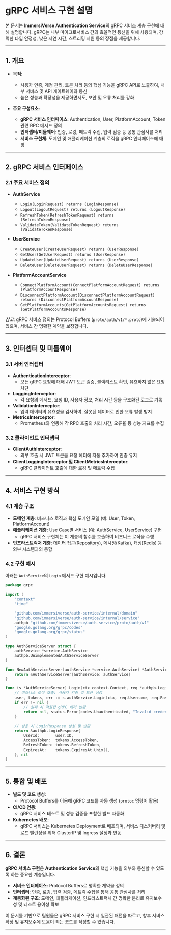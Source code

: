 # gRPC 서비스 구현 설명

본 문서는 **ImmersiVerse Authentication Service**의 gRPC 서비스 계층 구현에 대해 설명합니다. gRPC는 내부 마이크로서비스 간의 효율적인 통신을 위해 사용되며, 강력한 타입 안정성, 낮은 지연 시간, 스트리밍 지원 등의 장점을 제공합니다.

---

## 1. 개요

- **목적**:  
  - 사용자 인증, 계정 관리, 토큰 처리 등의 핵심 기능을 gRPC API로 노출하여, 내부 서비스 및 API 게이트웨이와 통신  
  - 높은 성능과 확장성을 제공하면서도, 보안 및 오류 처리를 강화

- **주요 구성요소**:  
  - **gRPC 서비스 인터페이스**: Authentication, User, PlatformAccount, Token 관련 RPC 메서드 정의  
  - **인터셉터/미들웨어**: 인증, 로깅, 메트릭 수집, 입력 검증 등 공통 관심사를 처리  
  - **서비스 구현체**: 도메인 및 애플리케이션 계층의 로직을 gRPC 인터페이스에 매핑

---

## 2. gRPC 서비스 인터페이스

### 2.1 주요 서비스 정의

- **AuthService**  
  - `Login(LoginRequest) returns (LoginResponse)`
  - `Logout(LogoutRequest) returns (LogoutResponse)`
  - `RefreshToken(RefreshTokenRequest) returns (RefreshTokenResponse)`
  - `ValidateToken(ValidateTokenRequest) returns (ValidateTokenResponse)`

- **UserService**  
  - `CreateUser(CreateUserRequest) returns (UserResponse)`
  - `GetUser(GetUserRequest) returns (UserResponse)`
  - `UpdateUser(UpdateUserRequest) returns (UserResponse)`
  - `DeleteUser(DeleteUserRequest) returns (DeleteUserResponse)`

- **PlatformAccountService**  
  - `ConnectPlatformAccount(ConnectPlatformAccountRequest) returns (PlatformAccountResponse)`
  - `DisconnectPlatformAccount(DisconnectPlatformAccountRequest) returns (DisconnectPlatformAccountResponse)`
  - `GetPlatformAccounts(GetPlatformAccountsRequest) returns (GetPlatformAccountsResponse)`

*참고*: gRPC 서비스 정의는 Protocol Buffers (`proto/auth/v1/*.proto`)에 기술되어 있으며, 서비스 간 명확한 계약을 보장합니다.

---

## 3. 인터셉터 및 미들웨어

### 3.1 서버 인터셉터

- **AuthenticationInterceptor**:  
  - 모든 gRPC 요청에 대해 JWT 토큰 검증, 블랙리스트 확인, 유효하지 않은 요청 차단  
- **LoggingInterceptor**:  
  - 각 요청의 메서드, 요청 ID, 사용자 정보, 처리 시간 등을 구조화된 로그로 기록
- **ValidationInterceptor**:  
  - 입력 데이터의 유효성을 검사하여, 잘못된 데이터로 인한 오류 발생 방지
- **MetricsInterceptor**:  
  - Prometheus와 연동해 각 RPC 호출의 처리 시간, 오류율 등 성능 지표를 수집

### 3.2 클라이언트 인터셉터

- **ClientAuthInterceptor**:  
  - 외부 호출 시 JWT 토큰을 요청 헤더에 자동 추가하여 인증 유지
- **ClientLoggingInterceptor 및 ClientMetricsInterceptor**:  
  - gRPC 클라이언트 호출에 대한 로깅 및 메트릭 수집

---

## 4. 서비스 구현 방식

### 4.1 계층 구조

- **도메인 계층**: 비즈니스 로직과 핵심 도메인 모델 (예: User, Token, PlatformAccount)
- **애플리케이션 계층**: Use Case별 서비스 (예: AuthService, UserService) 구현  
  - gRPC 서비스 구현체는 이 계층의 함수를 호출하여 비즈니스 로직을 수행
- **인프라스트럭처 계층**: 데이터 접근(Repository), 메시징(Kafka), 캐싱(Redis) 등 외부 시스템과의 통합

### 4.2 구현 예시

아래는 `AuthService`의 `Login` 메서드 구현 예시입니다.

```go
package grpc

import (
    "context"
    "time"

    "github.com/immersiverse/auth-service/internal/domain"
    "github.com/immersiverse/auth-service/internal/service"
    authpb "github.com/immersiverse/auth-service/proto/auth/v1"
    "google.golang.org/grpc/codes"
    "google.golang.org/grpc/status"
)

type AuthServiceServer struct {
    authService *service.AuthService
    authpb.UnimplementedAuthServiceServer
}

func NewAuthServiceServer(authService *service.AuthService) *AuthServiceServer {
    return &AuthServiceServer{authService: authService}
}

func (s *AuthServiceServer) Login(ctx context.Context, req *authpb.LoginRequest) (*authpb.LoginResponse, error) {
    // 비즈니스 로직 호출: 사용자 인증 및 토큰 생성
    user, tokens, err := s.authService.Login(ctx, req.Username, req.Password)
    if err != nil {
        // 실패 시 적절한 gRPC 에러 반환
        return nil, status.Error(codes.Unauthenticated, "Invalid credentials")
    }
    
    // 성공 시 LoginResponse 생성 및 반환
    return &authpb.LoginResponse{
        UserId:       user.ID,
        AccessToken:  tokens.AccessToken,
        RefreshToken: tokens.RefreshToken,
        ExpiresAt:    tokens.ExpiresAt.Unix(),
    }, nil
}
```

---

## 5. 통합 및 배포

- **빌드 및 코드 생성**:  
  - Protocol Buffers를 이용해 gRPC 코드를 자동 생성 (`protoc` 명령어 활용)
- **CI/CD 연동**:  
  - gRPC 서비스 테스트 및 성능 검증을 포함한 빌드 자동화
- **Kubernetes 배포**:  
  - gRPC 서비스는 Kubernetes Deployment로 배포되며, 서비스 디스커버리 및 로드 밸런싱을 위해 ClusterIP 및 Ingress 설정과 연동

---

## 6. 결론

**gRPC 서비스 구현**은 **Authentication Service**의 핵심 기능을 외부와 통신할 수 있도록 하는 중요한 계층입니다.

- **서비스 인터페이스**: Protocol Buffers로 명확한 계약을 정의  
- **인터셉터**: 인증, 로깅, 입력 검증, 메트릭 수집을 통해 공통 관심사를 처리  
- **계층화된 구조**: 도메인, 애플리케이션, 인프라스트럭처 간 명확한 분리로 유지보수성 및 테스트 용이성 확보

이 문서를 기반으로 팀원들은 gRPC 서비스 구현 시 일관된 패턴을 따르고, 향후 서비스 확장 및 유지보수에 도움이 되는 코드를 작성할 수 있습니다.

---